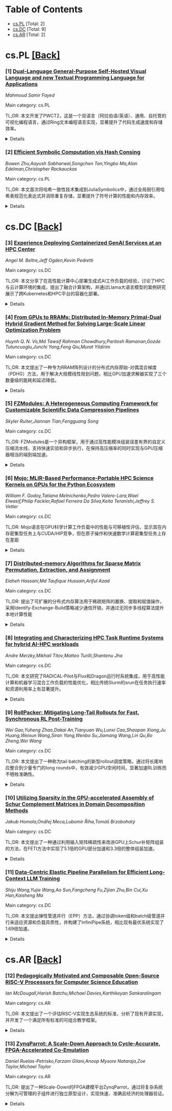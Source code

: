 <div id=toc></div>

# Table of Contents

- [cs.PL](#cs.PL) [Total: 2]
- [cs.DC](#cs.DC) [Total: 9]
- [cs.AR](#cs.AR) [Total: 2]


<div id='cs.PL'></div>

# cs.PL [[Back]](#toc)

### [1] [Dual-Language General-Purpose Self-Hosted Visual Language and new Textual Programming Language for Applications](https://arxiv.org/abs/2509.20426)
*Mahmoud Samir Fayed*

Main category: cs.PL

TL;DR: 本文开发了PWCT2，这是一个双语言（阿拉伯语/英语）、通用、自托管的可视化编程语言，通过Ring文本编程语言实现，显著提升了代码生成速度和存储效率。


<details>
  <summary>Details</summary>
Motivation: 大多数可视化编程语言是领域特定的，通用VPL如PWCT需要文本编程来改进。本文旨在开发一个自托管的通用VPL，能够自我改进。

Method: 首先设计Ring文本编程语言，然后用PWCT开发Ring编译器，最后用Ring开发PWCT2。PWCT2包含92,000行Ring代码和394个可视化组件。

Result: PWCT2代码生成速度提升36倍，存储需求减少20倍。在Steam平台有1772用户使用，总使用时间超过17,000小时。

Conclusion: PWCT2成功实现了自托管VPL，证明了可视化编程语言可以自我改进，为未来研究提供了基础。

Abstract: Most visual programming languages (VPLs) are domain-specific, with few
general-purpose VPLs like Programming Without Coding Technology (PWCT). These
general-purpose VPLs are developed using textual programming languages and
improving them requires textual programming. In this thesis, we designed and
developed PWCT2, a dual-language (Arabic/English), general-purpose,
self-hosting visual programming language. Before doing so, we specifically
designed a textual programming language called Ring for its development. Ring
is a dynamically typed language with a lightweight implementation, offering
syntax customization features. It permits the creation of domain-specific
languages through new features that extend object-oriented programming,
allowing for specialized languages resembling Cascading Style Sheets (CSS) or
Supernova language. The Ring Compiler and Virtual Machine are designed using
the PWCT visual programming language where the visual implementation is
composed of 18,945 components that generate 24,743 lines of C code, which
increases the abstraction level and hides unnecessary details. Using PWCT to
develop Ring allowed us to realize several issues in PWCT, which led to the
development of the PWCT2 visual programming language using the Ring textual
programming language. PWCT2 provides approximately 36 times faster code
generation and requires 20 times less storage for visual source files. It also
allows for the conversion of Ring code into visual code, enabling the creation
of a self-hosting VPL that can be developed using itself. PWCT2 consists of
approximately 92,000 lines of Ring code and comes with 394 visual components.
PWCT2 is distributed to many users through the Steam platform and has received
positive feedback, On Steam, 1772 users have launched the software, and the
total recorded usage time exceeds 17,000 hours, encouraging further research
and development.

</details>


### [2] [Efficient Symbolic Computation vis Hash Consing](https://arxiv.org/abs/2509.20534)
*Bowen Zhu,Aayush Sabharwal,Songchen Tan,Yingbo Ma,Alan Edelman,Christopher Rackauckas*

Main category: cs.PL

TL;DR: 本文首次将哈希一致性技术集成到JuliaSymbolics中，通过全局弱引用哈希表规范化表达式并消除重复存储，显著提升了符号计算的性能和内存效率。


<details>
  <summary>Details</summary>
Motivation: 符号计算系统存在内存效率低下的问题，由于结构相同子表达式的冗余存储（表达式膨胀），这影响了经典计算机代数和新兴AI驱动数学推理工具的性能。

Method: 在JuliaSymbolics中集成哈希一致性技术，使用全局弱引用哈希表来规范化表达式并消除重复存储，同时与Julia的元编程和即时编译基础设施无缝集成。

Result: 基准测试显示显著改进：符号计算加速达3.2倍，内存使用减少达2倍，代码生成快达5倍，函数编译快达10倍，大型模型的数值评估快达100倍。

Conclusion: 哈希一致性对于扩展符号计算至关重要，为未来将哈希一致性与e-graphs集成以增强AI驱动管道中的等价感知表达式共享铺平了道路。

Abstract: Symbolic computation systems suffer from memory inefficiencies due to
redundant storage of structurally identical subexpressions, commonly known as
expression swell, which degrades performance in both classical computer algebra
and emerging AI-driven mathematical reasoning tools. In this paper, we present
the first integration of hash consing into JuliaSymbolics, a high-performance
symbolic toolkit in Julia, by employing a global weak-reference hash table that
canonicalizes expressions and eliminates duplication. This approach reduces
memory consumption and accelerates key operations such as differentiation,
simplification, and code generation, while seamlessly integrating with Julia's
metaprogramming and just-in-time compilation infrastructure. Benchmark
evaluations across different computational domains reveal substantial
improvements: symbolic computations are accelerated by up to 3.2 times, memory
usage is reduced by up to 2 times, code generation is up to 5 times faster,
function compilation up to 10 times faster, and numerical evaluation up to 100
times faster for larger models. While certain workloads with fewer duplicate
unknown-variable expressions show more modest gains or even slight overhead in
initial computation stages, downstream processing consistently benefits
significantly. These findings underscore the importance of hash consing in
scaling symbolic computation and pave the way for future work integrating hash
consing with e-graphs for enhanced equivalence-aware expression sharing in
AI-driven pipelines.

</details>


<div id='cs.DC'></div>

# cs.DC [[Back]](#toc)

### [3] [Experience Deploying Containerized GenAI Services at an HPC Center](https://arxiv.org/abs/2509.20603)
*Angel M. Beltre,Jeff Ogden,Kevin Pedretti*

Main category: cs.DC

TL;DR: 本文分享了在高性能计算中心部署生成式AI工作负载的经验，讨论了HPC与云计算环境的集成，提出了融合计算架构，并通过Llama大语言模型的案例研究展示了跨Kubernetes和HPC平台的容器化部署。


<details>
  <summary>Details</summary>
Motivation: 生成式AI应用通常基于容器化组件构建，但在HPC中心的部署能力仍在发展中。本文旨在探索如何在传统HPC环境中有效部署和管理容器化的GenAI工作负载。

Method: 提出融合计算架构，集成HPC和Kubernetes平台来运行容器化的GenAI工作负载。通过案例研究，使用vLLM容器化推理服务器在Kubernetes和HPC平台上部署Llama大语言模型，并测试多种容器运行时。

Result: 成功实现了跨平台的GenAI工作负载部署，验证了融合架构的可行性。经验表明容器化技术有助于提高工作负载的可重复性。

Conclusion: 本文为HPC容器社区提供了实用的部署考虑因素和发展机会，指导未来的研究和工具开发，证明了在HPC环境中有效部署容器化GenAI应用的可行性。

Abstract: Generative Artificial Intelligence (GenAI) applications are built from
specialized components -- inference servers, object storage, vector and graph
databases, and user interfaces -- interconnected via web-based APIs. While
these components are often containerized and deployed in cloud environments,
such capabilities are still emerging at High-Performance Computing (HPC)
centers. In this paper, we share our experience deploying GenAI workloads
within an established HPC center, discussing the integration of HPC and cloud
computing environments. We describe our converged computing architecture that
integrates HPC and Kubernetes platforms running containerized GenAI workloads,
helping with reproducibility. A case study illustrates the deployment of the
Llama Large Language Model (LLM) using a containerized inference server (vLLM)
across both Kubernetes and HPC platforms using multiple container runtimes. Our
experience highlights practical considerations and opportunities for the HPC
container community, guiding future research and tool development.

</details>


### [4] [From GPUs to RRAMs: Distributed In-Memory Primal-Dual Hybrid Gradient Method for Solving Large-Scale Linear Optimization Problem](https://arxiv.org/abs/2509.21137)
*Huynh Q. N. Vo,Md Tawsif Rahman Chowdhury,Paritosh Ramanan,Gozde Tutuncuoglu,Junchi Yang,Feng Qiu,Murat Yildirim*

Main category: cs.DC

TL;DR: 本文提出了一种专为RRAM阵列设计的分布式内存原始-对偶混合梯度（PDHG）方法，用于解决大规模线性规划问题，相比GPU加速求解器实现了三个数量级的能耗和延迟降低。


<details>
  <summary>Details</summary>
Motivation: 传统架构受限于基本物理限制，无法满足计算工作量的指数级增长需求。内存计算（IMC）与RRAM提供了有前景的替代方案，但现有算法不适用于IMC，特别是在需要频繁矩阵重编程的约束优化问题中。

Method: 开发了分布式内存PDHG方法，最小化昂贵的写入周期，包含对设备非理想性的鲁棒性，并利用对称块矩阵公式统一分布式交叉开关上的操作。使用MELISO+物理模拟框架评估实际设备条件下的性能。

Result: 与GPU加速求解器在大规模线性程序上的基准测试表明，基于RRAM的求解器实现了相当的精度，同时能耗和延迟降低了三个数量级。

Conclusion: 这是首个在RRAM上实现的PDHG基LP求解器，展示了算法-硬件协同设计通过分布式内存计算解决大规模优化问题的变革潜力。

Abstract: The exponential growth of computational workloads is surpassing the
capabilities of conventional architectures, which are constrained by
fundamental limits. In-memory computing (IMC) with RRAM provides a promising
alternative by providing analog computations with significant gains in latency
and energy use. However, existing algorithms developed for conventional
architectures do not translate to IMC, particularly for constrained
optimization problems where frequent matrix reprogramming remains
cost-prohibitive for IMC applications. Here we present a distributed in-memory
primal-dual hybrid gradient (PDHG) method, specifically co-designed for arrays
of RRAM devices. Our approach minimizes costly write cycles, incorporates
robustness against device non-idealities, and leverages a symmetric
block-matrix formulation to unify operations across distributed crossbars. We
integrate a physics-based simulation framework called MELISO+ to evaluate
performance under realistic device conditions. Benchmarking against
GPU-accelerated solvers on large-scale linear programs demonstrates that our
RRAM-based solver achieves comparable accuracy with up to three orders of
magnitude reductions in energy consumption and latency. These results
demonstrate the first PDHG-based LP solver implemented on RRAMs, showcasing the
transformative potential of algorithm-hardware co-design for solving
large-scale optimization through distributed in-memory computing.

</details>


### [5] [FZModules: A Heterogeneous Computing Framework for Customizable Scientific Data Compression Pipelines](https://arxiv.org/abs/2509.20563)
*Skyler Ruiter,Jiannan Tian,Fengguang Song*

Main category: cs.DC

TL;DR: FZModules是一个异构框架，用于通过高性能模块组装误差有界的自定义压缩流水线，支持快速实验和异步执行，在保持高压缩率的同时实现与GPU压缩器相当的端到端加速。


<details>
  <summary>Details</summary>
Motivation: 现代科学模拟和仪器生成的数据量过大，超过内存和存储容量，限制了可扩展性。虽然有损压缩通过控制误差来减少存储占用和提高吞吐量，但最优流水线高度依赖数据和目标，需要压缩专业知识。现有的GPU压缩器虽然提供高吞吐量，但通常采用固定内核，阻碍快速实验，且在率失真性能上表现不佳。

Method: 提出FZModules异构框架，通过简洁可扩展的接口从高性能模块组装误差有界的自定义压缩流水线。利用异步任务支持的执行库，推断数据依赖关系，管理内存移动，并暴露分支和阶段级并发，实现强大的异步压缩流水线。

Result: 在四个代表性科学数据集上评估三个使用FZModules构建的流水线，结果显示它们可以实现与融合内核GPU压缩器相当的端到端加速，同时达到与更高保真度的CPU或混合压缩器相似的率失真性能。

Conclusion: FZModules框架能够实现快速、针对特定领域定制的压缩流水线设计，在保持高压缩质量的同时提供显著的性能提升。

Abstract: Modern scientific simulations and instruments generate data volumes that
overwhelm memory and storage, throttling scalability. Lossy compression
mitigates this by trading controlled error for reduced footprint and throughput
gains, yet optimal pipelines are highly data and objective specific, demanding
compression expertise. GPU compressors supply raw throughput but often
hard-code fused kernels that hinder rapid experimentation, and underperform in
rate-distortion. We present FZModules, a heterogeneous framework for assembling
error-bounded custom compression pipelines from high-performance modules
through a concise extensible interface. We further utilize an asynchronous
task-backed execution library that infers data dependencies, manages memory
movement, and exposes branch and stage level concurrency for powerful
asynchronous compression pipelines. Evaluating three pipelines built with
FZModules on four representative scientific datasets, we show they can compare
end-to-end speedup of fused-kernel GPU compressors while achieving similar
rate-distortion to higher fidelity CPU or hybrid compressors, enabling rapid,
domain-tailored design.

</details>


### [6] [Mojo: MLIR-Based Performance-Portable HPC Science Kernels on GPUs for the Python Ecosystem](https://arxiv.org/abs/2509.21039)
*William F. Godoy,Tatiana Melnichenko,Pedro Valero-Lara,Wael Elwasif,Philip Fackler,Rafael Ferreira Da Silva,Keita Teranishi,Jeffrey S. Vetter*

Main category: cs.DC

TL;DR: Mojo语言在GPU科学计算工作负载中的性能与可移植性评估，显示其在内存密集型任务上与CUDA/HIP竞争，但在原子操作和快速数学计算密集型任务上存在差距


<details>
  <summary>Details</summary>
Motivation: 探索基于MLIR的新型Mojo语言在GPU科学计算中的表现，旨在解决Python生态系统在科学计算与AI融合中的性能和生产效率差距

Method: 针对四种科学计算工作负载（七点模板、BabelStream、miniBUDE、Hartree-Fock）在NVIDIA H100和AMD MI300A GPU上比较Mojo与CUDA/HIP的性能

Result: Mojo在内存密集型内核上性能与CUDA/HIP相当，但在AMD GPU上的原子操作以及两平台上的快速数学计算密集型内核存在性能差距

Conclusion: 尽管学习曲线和编程要求仍较底层，Mojo能在科学计算与AI融合的碎片化Python生态系统中填补重要空白

Abstract: We explore the performance and portability of the novel Mojo language for
scientific computing workloads on GPUs. As the first language based on the
LLVM's Multi-Level Intermediate Representation (MLIR) compiler infrastructure,
Mojo aims to close performance and productivity gaps by combining Python's
interoperability and CUDA-like syntax for compile-time portable GPU
programming. We target four scientific workloads: a seven-point stencil
(memory-bound), BabelStream (memory-bound), miniBUDE (compute-bound), and
Hartree-Fock (compute-bound with atomic operations); and compare their
performance against vendor baselines on NVIDIA H100 and AMD MI300A GPUs. We
show that Mojo's performance is competitive with CUDA and HIP for memory-bound
kernels, whereas gaps exist on AMD GPUs for atomic operations and for fast-math
compute-bound kernels on both AMD and NVIDIA GPUs. Although the learning curve
and programming requirements are still fairly low-level, Mojo can close
significant gaps in the fragmented Python ecosystem in the convergence of
scientific computing and AI.

</details>


### [7] [Distributed-memory Algorithms for Sparse Matrix Permutation, Extraction, and Assignment](https://arxiv.org/abs/2509.20776)
*Elaheh Hassani,Md Taufique Hussain,Ariful Azad*

Main category: cs.DC

TL;DR: 提出了可扩展的分布式内存算法用于稀疏矩阵的置换、提取和赋值操作，采用Identify-Exchange-Build策略减少通信开销，并通过无同步多线程算法提升本地计算性能


<details>
  <summary>Details</summary>
Motivation: 现有的分布式库如CombBLAS和PETSc在稀疏矩阵操作上存在通信开销大和性能不足的问题，需要更高效的算法来支持大规模稀疏矩阵处理

Method: 采用Identify-Exchange-Build三阶段策略：识别要发送的本地非零元素、交换所需数据、从接收元素构建本地子矩阵，结合无同步多线程算法加速本地计算

Result: 在多个集群上的实验表明，该算法相比CombBLAS和PETSc实现了显著性能提升，适用于负载均衡、矩阵重排序、子图提取和流图应用等多种场景

Conclusion: 本研究为稀疏矩阵置换、提取和赋值操作提供了完整的算法、软件实现和实验评估，为大规模稀疏矩阵处理提供了高效解决方案

Abstract: We present scalable distributed-memory algorithms for sparse matrix
permutation, extraction, and assignment. Our methods follow an
Identify-Exchange-Build (IEB) strategy where each process identifies the local
nonzeros to be sent, exchanges the required data, and then builds its local
submatrix from the received elements. This approach reduces communication
compared to SpGEMM-based methods in distributed memory. By employing
synchronization-free multithreaded algorithms, we further accelerate local
computations, achieving substantially better performance than existing
libraries such as CombBLAS and PETSc. We design efficient software for these
operations and evaluate their performance on two university clusters and the
Perlmutter supercomputer. Our experiments span a variety of application
scenarios, including matrix permutation for load balancing, matrix reordering,
subgraph extraction, and streaming graph applications. In all cases, we compare
our algorithms against CombBLAS, the most comprehensive distributed library for
these operations, and, in some scenarios, against PETSc. Overall, this work
provides a comprehensive study of algorithms, software implementations,
experimental evaluations, and applications for sparse matrix permutation,
extraction, and assignment.

</details>


### [8] [Integrating and Characterizing HPC Task Runtime Systems for hybrid AI-HPC workloads](https://arxiv.org/abs/2509.20819)
*Andre Merzky,Mikhail Titov,Matteo Turilli,Shantenu Jha*

Main category: cs.DC

TL;DR: 本文研究了RADICAL-Pilot与Flux和Dragon运行时系统集成，用于高性能计算和机器学习混合工作负载的性能优化，相比传统Slurm的srun在任务执行速率和资源利用率上有显著提升。


<details>
  <summary>Details</summary>
Motivation: 科学工作流越来越多地涉及HPC和机器学习任务的结合，但传统的启动器如Slurm的srun在并发性和吞吐量方面存在限制，不适合动态和异构的工作负载。

Method: 将RADICAL-Pilot与Flux和Dragon两个互补的运行时系统集成，实现分层资源管理和高吞吐量函数执行，使用合成和生产规模的工作负载在Frontier系统上进行性能测试。

Result: RP+Flux可持续达到930任务/秒，RP+Flux+Dragon超过1,500任务/秒，利用率超过99.6%；而srun峰值仅为152任务/秒，利用率低于50%。在IMPEccABLE.v2药物发现应用中，RP+Flux相比srun/Slurm将makespan减少了30-60%，吞吐量提高了四倍以上。

Conclusion: RADICAL-Pilot与运行时系统的混合集成为混合AI-HPC工作负载提供了一种可扩展的方法。

Abstract: Scientific workflows increasingly involve both HPC and machine-learning
tasks, combining MPI-based simulations, training, and inference in a single
execution. Launchers such as Slurm's srun constrain concurrency and throughput,
making them unsuitable for dynamic and heterogeneous workloads. We present a
performance study of RADICAL-Pilot (RP) integrated with Flux and Dragon, two
complementary runtime systems that enable hierarchical resource management and
high-throughput function execution. Using synthetic and production-scale
workloads on Frontier, we characterize the task execution properties of RP
across runtime configurations. RP+Flux sustains up to 930 tasks/s, and
RP+Flux+Dragon exceeds 1,500 tasks/s with over 99.6% utilization. In contrast,
srun peaks at 152 tasks/s and degrades with scale, with utilization below 50%.
For IMPECCABLE.v2 drug discovery campaign, RP+Flux reduces makespan by 30-60%
relative to srun/Slurm and increases throughput more than four times on up to
1,024. These results demonstrate hybrid runtime integration in RP as a scalable
approach for hybrid AI-HPC workloads.

</details>


### [9] [RollPacker: Mitigating Long-Tail Rollouts for Fast, Synchronous RL Post-Training](https://arxiv.org/abs/2509.21009)
*Wei Gao,Yuheng Zhao,Dakai An,Tianyuan Wu,Lunxi Cao,Shaopan Xiong,Ju Huang,Weixun Wang,Siran Yang,Wenbo Su,Jiamang Wang,Lin Qu,Bo Zheng,Wei Wang*

Main category: cs.DC

TL;DR: 本文提出了一种称为tail batching的新型rollout调度策略，通过将长尾响应整合到少量专门的long rounds中，有效减少GPU空闲时间，显著加速RL训练而不牺牲准确性。


<details>
  <summary>Details</summary>
Motivation: 同步RL后训练存在GPU利用率不足的问题，主要由于rollout步骤中响应长度不平衡导致的气泡现象。现有系统通过放松同步性来缓解此问题，但会损害训练准确性。

Method: 引入tail batching策略，系统地将导致长尾响应的提示整合到少量rollout步骤（long rounds）中，确保大多数步骤（short rounds）仅涉及平衡的短rollout。同时提出RollPacker系统，在三个RL阶段进行全面优化。

Result: 实验结果表明，RollPacker在128个H800 GPU上对Qwen2.5系列LLMs实现了2.03x-2.56x的端到端训练时间减少，相比veRL和RLHFuse分别达到2.24x的加速。

Conclusion: tail batching策略和RollPacker系统能够有效解决同步RL训练中的GPU利用率问题，在保持训练准确性的同时显著提升训练效率。

Abstract: Reinforcement Learning (RL) is a pivotal post-training technique for
enhancing the reasoning capabilities of Large Language Models (LLMs). However,
synchronous RL post-training often suffers from significant GPU
underutilization, referred to as bubbles, caused by imbalanced response lengths
within rollout steps. Many RL systems attempt to alleviate this problem by
relaxing synchronization, but this can compromise training accuracy. In this
paper, we introduce tail batching, a novel rollout scheduling strategy for
synchronous RL that systematically consolidates prompts leading to long-tail
responses into a small subset of rollout steps (long rounds), while ensuring
that the majority of steps (short rounds) involve only balanced, short
rollouts. By excluding long responses from short rounds and rescheduling them
into a few designated long rounds, tail batching effectively reduces GPU idle
time during rollouts and significantly accelerates RL training without
sacrificing accuracy. We present RollPacker, a system that fully harnesses the
benefits of tail batching through holistic optimizations across all three RL
stages: elastic parallelism adaptation for rollout, dynamic resource allocation
and scheduling for reward, and stream-based training. Empirical results show
that RollPacker achieves a 2.03x-2.56x end-to-end training time reduction
compared to veRL and up to 2.24x speedup compared to RLHFuse for the Qwen2.5
family of LLMs on up to 128 H800 GPUs.

</details>


### [10] [Utilizing Sparsity in the GPU-accelerated Assembly of Schur Complement Matrices in Domain Decomposition Methods](https://arxiv.org/abs/2509.21037)
*Jakub Homola,Ondřej Meca,Lubomír Říha,Tomáš Brzobohatý*

Main category: cs.DC

TL;DR: 本文提出了一种通过利用输入矩阵稀疏性来改进GPU上Schur补矩阵组装的方法，在FETI方法中实现了5.1倍的GPU部分加速和3.3倍的整体组装加速。


<details>
  <summary>Details</summary>
Motivation: 随着高性能计算集群主要依赖GPU，需要加速域分解方法中的Schur补矩阵组装过程。显式组装Schur补矩阵成本高昂，是GPU加速的主要开销。

Method: 通过明智利用输入矩阵的稀疏性来优化GPU上的Schur补矩阵组装过程，在FETI方法框架下实现更高效的GPU计算。

Result: 在GPU代码部分实现了5.1倍的加速，整体组装过程实现了3.3倍的加速，使得从仅10次迭代开始就能获得加速收益。

Conclusion: 利用输入矩阵稀疏性可以显著改进GPU上的Schur补矩阵组装性能，使GPU加速在更少的迭代次数下就变得有益。

Abstract: Schur complement matrices emerge in many domain decomposition methods that
can solve complex engineering problems using supercomputers. Today, as most of
the high-performance clusters' performance lies in GPUs, these methods should
also be accelerated.
  Typically, the offloaded components are the explicitly assembled dense Schur
complement matrices used later in the iterative solver for multiplication with
a vector. As the explicit assembly is expensive, it represents a significant
overhead associated with this approach to acceleration. It has already been
shown that the overhead can be minimized by assembling the Schur complements
directly on the GPU.
  This paper shows that the GPU assembly can be further improved by wisely
utilizing the sparsity of the input matrices. In the context of FETI methods,
we achieved a speedup of 5.1 in the GPU section of the code and 3.3 for the
whole assembly, making the acceleration beneficial from as few as 10
iterations.

</details>


### [11] [Data-Centric Elastic Pipeline Parallelism for Efficient Long-Context LLM Training](https://arxiv.org/abs/2509.21275)
*Shiju Wang,Yujie Wang,Ao Sun,Fangcheng Fu,Zijian Zhu,Bin Cui,Xu Han,Kaisheng Ma*

Main category: cs.DC

TL;DR: 本文提出弹性管道并行（EPP）方法，通过协调token级和batch级管道并行来适应资源和负载异质性，并构建了InfiniPipe系统，相比现有最优系统实现了1.69倍加速。


<details>
  <summary>Details</summary>
Motivation: 长上下文训练对LLM上下文扩展至关重要。现有方案如序列并行会产生大量通信开销。管道并行（PP）能降低此成本，但其效果取决于分区粒度。batch级PP在长上下文场景下内存消耗高，token级PP能缓解内存开销但可能导致硬件利用率不足。此外，真实数据集序列长度分布的偏斜性对PP的负载平衡和高效调度构成挑战。

Method: 提出弹性管道并行（EPP），构建InfiniPipe分布式训练系统，包含：（1）资源感知和负载平衡的序列处理器，用于分割长序列和打包短序列；（2）协同优化方法，通过阶段感知的块级自适应检查点机制联合优化管道调度和梯度检查点。

Result: 综合实验表明，InfiniPipe相比现有最优系统实现了1.69倍的加速。

Conclusion: EPP方法能有效适应资源和负载异质性，InfiniPipe系统在长上下文训练中表现出显著性能优势。

Abstract: Long context training is crucial for LLM's context extension. Existing
schemes, such as sequence parallelism, incur substantial communication
overhead. Pipeline parallelism (PP) reduces this cost, but its effectiveness
hinges on partitioning granularity. Batch-level PP dividing input samples
exhibits high memory consumption in long-context scenario, whereas token-level
PP splitting sequences into slices alleviates memory overhead but may incur
hardware under-utilization. This trade-off motivates adaptively selecting PP
granularity to match resource and workload characteristics. Moreover, sequence
length distribution of the real-world dataset exhibits skewness, posing a
challenge on PP's workload balance and efficient scheduling. Current static PP
scheduling methods overlook the variance of sequence length, leading to
suboptimal performance. In this paper, we propose Elastic Pipeline Parallelism
(EPP) that orchestrates token-level PP and batch-level PP to adapt to resource
and workload heterogeneity. We build InfiniPipe, a distributed training system
that unleashes the potential of EPP via (1) a resource-aware and
workload-balanced sequence processor that splits long sequences and packs short
ones; and (2) a co-optimization methodology that jointly optimizes pipeline
schedule and gradient checkpointing via a mechanism named stage-aware
chunk-level adaptive checkpointing. Comprehensive experiments demonstrate that
InfiniPipe achieves a 1.69x speedup over state-of-the-art systems.

</details>


<div id='cs.AR'></div>

# cs.AR [[Back]](#toc)

### [12] [Pedagogically Motivated and Composable Open-Source RISC-V Processors for Computer Science Education](https://arxiv.org/abs/2509.20514)
*Ian McDougall,Harish Batchu,Michael Davies,Karthikeyan Sankaralingam*

Main category: cs.AR

TL;DR: 本文提出了一个评估RISC-V实现生态系统的标准，分析了现有开源实现，并开发了一个满足所有标准的可组合教学框架。


<details>
  <summary>Details</summary>
Motivation: RISC-V ISA作为免费开源替代方案，需要一个易于使用且稳健的实现用于教学和业余用途。

Method: 首先制定RISC-V实现生态系统的教学评估标准，然后分析现有开源实现，最后开发满足所有标准的可组合框架。

Result: 开发了一个全面的开源解决方案，其组件可以根据课程需求进行分解，并收集了学生反馈。

Conclusion: 成功创建了一个满足教学需求的RISC-V实现框架，为其他教育工作者提供了可用的开源工具。

Abstract: While most instruction set architectures (ISAs) are only available to use
through the purchase of a restrictive commercial license, the RISC-V ISA
presents a free and open-source alternative. Due to this availability, many
free and open-source implementations have been developed and can be accessed on
platforms such as GitHub. If an open source, easy-to-use, and robust RISC-V
implementation could be obtained, it could be easily adapted for pedagogical
and amateur use. In this work we accomplish three goals in relation to this
outlook. First, we propose a set of criteria for evaluating the components of a
RISC-V implementation's ecosystem from a pedagogical perspective. Second, we
analyze a number of existing open-source RISC-V implementations to determine
how many of the criteria they fulfill. We then develop a comprehensive solution
that meets all of these criterion and is released open-source for other
instructors to use. The framework is developed in a composable way that it's
different components can be disaggregated per individual course needs. Finally,
we also report on a limited study of student feedback.

</details>


### [13] [ZynqParrot: A Scale-Down Approach to Cycle-Accurate, FPGA-Accelerated Co-Emulation](https://arxiv.org/abs/2509.20543)
*Daniel Ruelas-Petrisko,Farzam Gilani,Anoop Mysore Nataraja,Zoe Taylor,Michael Taylor*

Main category: cs.AR

TL;DR: 提出了一种Scale-Down的FPGA建模平台ZynqParrot，通过将复杂系统分解为可管理的子组件进行独立原型设计，实现快速、准确且经济的处理器验证。


<details>
  <summary>Details</summary>
Motivation: 随着处理器复杂度增加，传统验证方法（性能计数器和微架构模拟）面临运行时间过长和成本过高的问题，需要一种更高效的验证方法。

Method: 采用Scale-Down方法，将系统分解为子组件进行独立原型设计，通过精心设计的原型接口确保被测设备的严格非干扰性，实现周期精确的协同仿真。

Result: 开发了ZynqParrot平台，能够执行非干扰的周期精确协同仿真，验证功能和性能，并通过开源RISC-V处理器的案例研究证明了其有效性。

Conclusion: Scale-Down方法结合FPGA加速，在保持速度的同时消除了Scale-Out的不准确性和Scale-Up的高成本，为架构师提供了最佳解决方案。

Abstract: As processors increase in complexity, costs grow even more rapidly, both for
functional verification and performance validation. Most often, silicon
characterizations comprise simple performance counters, which are aggregated
and separated to tell a story. Based on these inferences, performance engineers
employ microarchitectural simulation to inspect deeply into the core.
Unfortunately, dramatically longer runtimes make simulation infeasible for long
workloads.
  We propose a Scale-Down approach to modelling and validation. Rather than
up-sizing a prototyping platform to fit large and complex system designs, we
show that it can be more accurate, faster, and more economical to decompose a
system into manageable sub-components that can be prototyped independently. By
carefully designing the prototyping interface, it is possible to adhere to
strict non-interference of the Device Under Test (DUT). This allows architects
to have the best of both worlds: the speed of FPGA acceleration while
eliminating the inaccuracies of Scale-Out and the inherent costs of Scale-Up.
  In this work, we present ZynqParrot: a Scale-Down FPGA-based modelling
platform, capable of executing non-interfering, cycle-accurate co-emulations of
arbitrary RTL designs. ZynqParrot is capable of verifying functionality and
performance with arbitrary granularity. We also provide case studies using
ZynqParrot to analyze the full-stack performance of an open-source RISC-V
processor.

</details>
